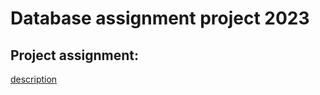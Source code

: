 # Database assignment project 2023
## Project assignment:
[description](assignment_description.pdf)
